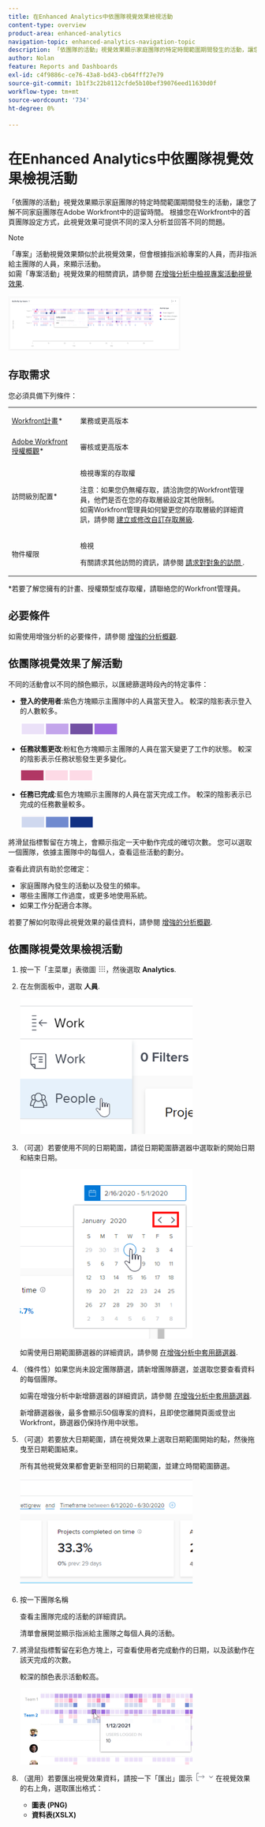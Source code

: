 ```yaml
---
title: 在Enhanced Analytics中依團隊視覺效果檢視活動
content-type: overview
product-area: enhanced-analytics
navigation-topic: enhanced-analytics-navigation-topic
description: 「依團隊的活動」視覺效果顯示家庭團隊的特定時間範圍期間發生的活動，讓您了解不同家庭團隊在Adobe Workfront中的逗留時間。 根據您在Workfront中的首頁團隊設定方式，此視覺效果可提供不同的深入分析並回答不同的問題。
author: Nolan
feature: Reports and Dashboards
exl-id: c4f9886c-ce76-43a8-bd43-cb64fff27e79
source-git-commit: 1b1f3c22b8112cfde5b10bef39076eed11630d0f
workflow-type: tm+mt
source-wordcount: '734'
ht-degree: 0%

---
```


# 在Enhanced Analytics中依團隊視覺效果檢視活動

「依團隊的活動」視覺效果顯示家庭團隊的特定時間範圍期間發生的活動，讓您了解不同家庭團隊在Adobe Workfront中的逗留時間。 根據您在Workfront中的首頁團隊設定方式，此視覺效果可提供不同的深入分析並回答不同的問題。

>[!NOTE]
>
>「專案」活動視覺效果類似於此視覺效果，但會根據指派給專案的人員，而非指派給主團隊的人員，來顯示活動。\
>如需「專案活動」視覺效果的相關資訊，請參閱 [在增強分析中檢視專案活動視覺效果](../enhanced-analytics/project-activity-overview.md).

![](assets/activity-by-team-350x113.png)

## 存取需求

您必須具備下列條件：

<table style="table-layout:auto"> 
 <col> 
 <col> 
 <tbody> 
  <tr> 
   <td role="rowheader"><a href="https://www.workfront.com/plans" target="_blank">Workfront計畫</a>*</td> 
   <td> <p>業務或更高版本</p> </td> 
  </tr> 
  <tr> 
   <td role="rowheader"><a href="../administration-and-setup/add-users/access-levels-and-object-permissions/wf-licenses.md" class="MCXref xref">Adobe Workfront授權概觀</a>*</td> 
   <td> <p>審核或更高版本</p> </td> 
  </tr> 
  <tr> 
   <td role="rowheader">訪問級別配置*</td> 
   <td> <p>檢視專案的存取權</p> <p>注意：如果您仍無權存取，請洽詢您的Workfront管理員，他們是否在您的存取層級設定其他限制。<br>如需Workfront管理員如何變更您的存取層級的詳細資訊，請參閱 <a href="../administration-and-setup/add-users/configure-and-grant-access/create-modify-access-levels.md" class="MCXref xref">建立或修改自訂存取層級</a>.</p> </td> 
  </tr> 
  <tr> 
   <td role="rowheader">物件權限</td> 
   <td> <p>檢視</p> <p>有關請求其他訪問的資訊，請參閱 <a href="../workfront-basics/grant-and-request-access-to-objects/request-access.md" class="MCXref xref">請求對對象的訪問 </a>.</p> </td> 
  </tr> 
 </tbody> 
</table>

&#42;若要了解您擁有的計畫、授權類型或存取權，請聯絡您的Workfront管理員。

## 必要條件

如需使用增強分析的必要條件，請參閱 [增強的分析概觀](../enhanced-analytics/enhanced-analytics-overview.md).

## 依團隊視覺效果了解活動

不同的活動會以不同的顏色顯示，以匯總篩選時段內的特定事件：

* **登入的使用者**:紫色方塊顯示主團隊中的人員當天登入。 較深的陰影表示登入的人數較多。

   ![](assets/project-activity-users-logged-in.png)

* **任務狀態更改**:粉紅色方塊顯示主團隊的人員在當天變更了工作的狀態。 較深的陰影表示任務狀態發生更多變化。

   ![](assets/project-activity-task-status-changes.png)

* **任務已完成**:藍色方塊顯示主團隊的人員在當天完成工作。 較深的陰影表示已完成的任務數量較多。

   ![](assets/project-activity-tasks-completed.png)

將滑鼠指標暫留在方塊上，會顯示指定一天中動作完成的確切次數。 您可以選取一個團隊，依據主團隊中的每個人，查看這些活動的劃分。

查看此資訊有助於您確定：

* 家庭團隊內發生的活動以及發生的頻率。
* 哪些主團隊工作過度，或更多地使用系統。
* 如果工作分配適合本隊。

若要了解如何取得此視覺效果的最佳資料，請參閱 [增強的分析概觀](../enhanced-analytics/enhanced-analytics-overview.md).

## 依團隊視覺效果檢視活動

1. 按一下「主菜單」表徵圖 ![](assets/main-menu-icon-16x12.png)，然後選取 **Analytics**.
1. 在左側面板中，選取 **人員**.

   ![](assets/people-area-cropped-qs-350x276.png)

1. （可選）若要使用不同的日期範圍，請從日期範圍篩選器中選取新的開始日期和結束日期。

   ![](assets/filters-select-date-range-350x344.png)

   如需使用日期範圍篩選器的詳細資訊，請參閱 [在增強分析中套用篩選器](../enhanced-analytics/use-enhanced-analytics-filters.md).

1. （條件性）如果您尚未設定團隊篩選，請新增團隊篩選，並選取您要查看資料的每個團隊。

   如需在增強分析中新增篩選器的詳細資訊，請參閱 [在增強分析中套用篩選器](../enhanced-analytics/use-enhanced-analytics-filters.md).

   新增篩選器後，最多會顯示50個專案的資料，且即使您離開頁面或登出Workfront，篩選器仍保持作用中狀態。

1. （可選）若要放大日期範圍，請在視覺效果上選取日期範圍開始的點，然後拖曳至日期範圍結束。

   所有其他視覺效果都會更新至相同的日期範圍，並建立時間範圍篩選。

   ![](assets/timeframe-filter-350x220.png)

1. 按一下團隊名稱

   <!--
   <MadCap:conditionalText data-mc-conditions="QuicksilverOrClassic.Draft mode">
   or role
   </MadCap:conditionalText>
   -->

   查看主團隊完成的活動的詳細資訊。

   清單會展開並顯示指派給主團隊之每個人員的活動。

   <!--
   <span style="color: #ff1493;" data-mc-conditions="QuicksilverOrClassic.Draft mode"> Role not available</span>
   -->

1. 將滑鼠指標暫留在彩色方塊上，可查看使用者完成動作的日期，以及該動作在該天完成的次數。

   較深的顏色表示活動較高。

   ![](assets/activity-by-team-activity-pop-up-350x155.png)

1. （選用）若要匯出視覺效果資料，請按一下「匯出」圖示 ![](assets/export.png) 在視覺效果的右上角，選取匯出格式：

   * **圖表 (PNG)**
   * **資料表(XSLX)**

